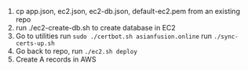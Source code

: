 1. cp app.json, ec2.json, ec2-db.json, default-ec2.pem from an existing repo
2. run ./ec2-create-db.sh to create database in EC2
3. Go to utilities
    run `sudo ./certbot.sh asianfusion.online`
    run `./sync-certs-up.sh`
4. Go back to repo, run `./ec2.sh deploy`
5. Create A records in AWS
